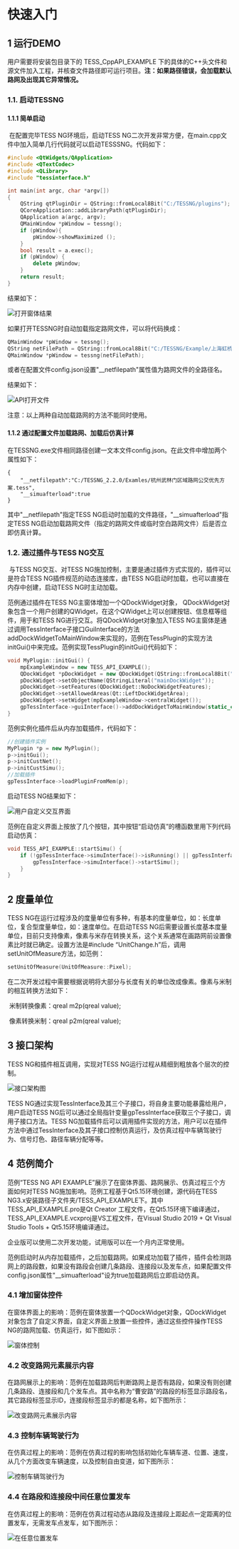 # 快速入门

## 1 运行DEMO

用户需要将安装包目录下的 TESS_CppAPI_EXAMPLE 下的具体的C++头文件和源文件加入工程，并核查文件路径即可运行项目。**注：如果路径错误，会加载默认路网及出现其它异常情况。**

### 1.1. 启动TESSNG

#### 1.1.1 简单启动

​    在配置完毕TESS NG环境后，启动TESS NG二次开发非常方便，在main.cpp文件中加入简单几行代码就可以启动TESSSNG。代码如下：

```cpp
#include <QtWidgets/QApplication>
#include <QTextCodec>
#include <QLibrary>
#include "tessinterface.h"

int main(int argc, char *argv[])
{
	QString qtPluginDir = QString::fromLocal8Bit("C:/TESSNG/plugins");
	QCoreApplication::addLibraryPath(qtPluginDir);
	QApplication a(argc, argv);
	QMainWindow *pWindow = tessng();
	if (pWindow){
		pWindow->showMaximized ();
	}
	bool result = a.exec();
	if (pWindow) {
		delete pWindow;
	}
	return result;
}
```

结果如下：

![打开窗体结果](/vuepress/img/图3_打开窗体结果-1702984582847-7.png)

如果打开TESSNG时自动加载指定路网文件，可以将代码换成：

```cpp
QMainWindow *pWindow = tessng();
QString netFilePath = QString::fromLocal8Bit("C:/TESSNG/Example/上海虹桥机场.tess");
QMainWindow *pWindow = tessng(netFilePath);
```

或者在配置文件config.json设置"__netfilepath"属性值为路网文件的全路径名。

结果如下：

![API打开文件](/vuepress/img/图4_API打开文件-1702984591393-9.png)

注意：以上两种自动加载路网的方法不能同时使用。

#### 1.1.2 通过配置文件加载路网、加载后仿真计算

在TESSNG.exe文件相同路径创建一文本文件config.json。在此文件中增加两个属性如下：

```
{
	"__netfilepath":"C:/TESSNG_2.2.0/Examles/杭州武林门区域路网公交优先方案.tess",	
	"__simuafterload":true
}

```

其中"__netfilepath"指定TESS NG启动时加载的文件路径，"__simuafterload"指定TESS NG启动加载路网文件（指定的路网文件或临时空白路网文件）后是否立即仿真计算。

### 1.2. 通过插件与TESS NG交互

​    与TESS NG交互、对TESS NG施加控制，主要是通过插件方式实现的，插件可以是符合TESS NG插件规范的动态连接库，由TESS NG启动时加载，也可以直接在内存中创建，启动TESS NG时主动加载。

范例通过插件在TESS NG主窗体增加一个QDockWidget对象， QDockWidget对象包含一个用户创建的QWidget，在这个QWidget上可以创建按钮、信息框等组件，用于和TESS NG进行交互。将QDockWidget对象加入TESS NG主窗体是通过调用TessInterface子接口GuiInterface的方法addDockWidgetToMainWindow来实现的，范例在TessPlugin的实现方法initGui()中来完成。范例实现TessPlugin的initGui()代码如下：

```cpp
void MyPlugin::initGui() {
	mpExampleWindow = new TESS_API_EXAMPLE();
	QDockWidget *pDockWidget = new QDockWidget(QString::fromLocal8Bit("TESSNG API 范例"), (QWidget *)gpTessInterface->guiInterface()->mainWindow());
	pDockWidget->setObjectName(QStringLiteral("mainDockWidget"));
	pDockWidget->setFeatures(QDockWidget::NoDockWidgetFeatures);
	pDockWidget->setAllowedAreas(Qt::LeftDockWidgetArea);
	pDockWidget->setWidget(mpExampleWindow->centralWidget());
	gpTessInterface->guiInterface()->addDockWidgetToMainWindow(static_cast<Qt::DockWidgetArea>(1), pDockWidget);
}

```

范例实例化插件后从内存加载插件，代码如下：

```cpp
//创建插件实例
MyPlugin *p = new MyPlugin();
p->initGui();
p->initCustNet();
p->initCustSimu();
//加载插件
gpTessInterface->loadPluginFromMem(p);

```

启动TESS NG结果如下：

![用户自定义交互界面](/vuepress/img/图3用户自定义交互界面.png)

范例在自定义界面上按放了几个按钮，其中按钮“启动仿真”的槽函数里用下列代码启动仿真：

```cpp
void TESS_API_EXAMPLE::startSimu() {
	if (!gpTessInterface->simuInterface()->isRunning() || gpTessInterface->simuInterface()->isPausing()) {
		gpTessInterface->simuInterface()->startSimu();
	}
}
```

## 2 度量单位

TESS NG在运行过程涉及的度量单位有多种，有基本的度量单位，如：长度单位，复合型度量单位，如：速度单位。在启动TESS NG后需要设置长度基本度量单位，目前只支持像素，像素与米存在转换关系，这个关系通常在画路网前设置像素比时就已确定。设置方法是#include “UnitChange.h”后，调用setUnitOfMeasure方法，如范例：

```cpp
setUnitOfMeasure(UnitOfMeasure::Pixel);
```

在二次开发过程中需要根据说明将大部分与长度有关的单位改成像素。像素与米制的相互转换方法如下：

​    米制转换像素：qreal m2p(qreal value);

​    像素转换米制：qreal p2m(qreal value);

## 3 接口架构

TESS NG和插件相互调用，实现对TESS NG运行过程从精细到粗放各个层次的控制。

![接口架构图](/vuepress/img/图片4接口架构图.png)

TESS NG通过实现TessInterface及其三个子接口，将自身主要功能暴露给用户，用户启动TESS NG后可以通过全局指针变量gpTessInterface获取三个子接口，调用子接口方法。TESS NG加载插件后可以调用插件实现的方法，用户可以在插件方法中通过TessInterface及其子接口控制仿真运行，及仿真过程中车辆驾驶行为、信号灯色、路径车辆分配等等。

## 4 范例简介

范例“TESS NG API EXAMPLE”展示了在窗体界面、路网展示、仿真过程三个方面如何对TESS NG施加影响。范例工程基于Qt5.15环境创建，源代码在TESS NG3.x安装路径子文件夹/TESS_API_EXAMPLE下。其中TESS_API_EXAMPLE.pro是Qt Creator 工程文件，在Qt5.15环境下编译通过，TESS_API_EXAMPLE.vcxproj是VS工程文件，在Visual Studio 2019 + Qt Visual Studio Tools + Qt5.15环境编译通过。

企业版可以使用二次开发功能，试用版可以在一个月内正常使用。

范例启动时从内存加载插件，之后加载路网。如果成功加载了插件，插件会检测路网上的路段数，如果没有路段会创建几条路段、连接段以及发车点，如果配置文件config.json属性"__simuafterload"设为true加载路网后立即启动仿真。

### 4.1 增加窗体控件

在窗体界面上的影响：范例在窗体放置一个QDockWidget对象，QDockWidget对象包含了自定义界面，自定义界面上放置一些控件，通过这些控件操作TESS NG的路网加载、仿真运行，如下图如示：

![窗体控制](/vuepress/img/图5窗体控制.png)

### 4.2 改变路网元素展示内容

在路网展示上的影响：范例在加载路网后判断路网上是否有路段，如果没有则创建几条路段、连接段和几个发车点。其中名称为“曹安路”的路段的标签显示路段名，其它路段标签显示ID，连接段标签显示的都是名称，如下图所示：

![改变路网元素展示内容](/vuepress/img/图6改变路网元素展示内容.png)



### 4.3 控制车辆驾驶行为

在仿真过程上的影响：范例在仿真过程的影响包括初始化车辆车道、位置、速度，从几个方面改变车辆速度，以及控制自由变道，如下图所示：

![控制车辆驾驶行为](/vuepress/img/快速入门_图7_控制车辆驾驶行为.png)

### 4.4 在路段和连接段中间任意位置发车

在仿真过程上的影响：范例在仿真过程动态从路段及连接段上距起点一定距离的位置发车，无需发车点发车，如下图所示：

![在任意位置发车](/vuepress/img/快速入门_图8_在任意位置发车.png)





<!-- ex_nonav -->

